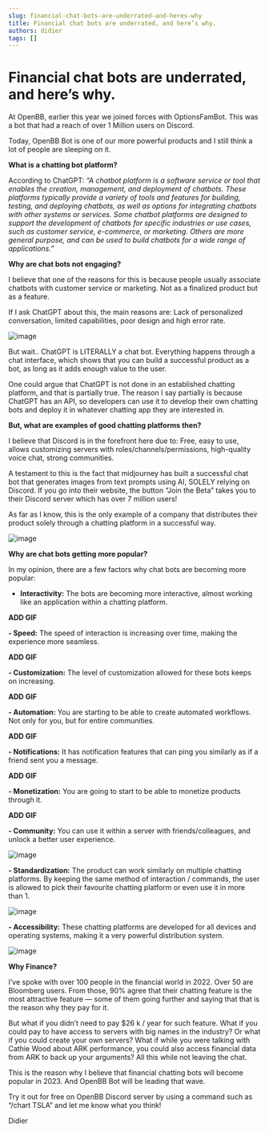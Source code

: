 ```yaml
---
slug: financial-chat-bots-are-underrated-and-heres-why
title: Financial chat bots are underrated, and here’s why.
authors: didier
tags: []
---
```


# Financial chat bots are underrated, and here’s why.

At OpenBB, earlier this year we joined forces with OptionsFamBot. This was a bot that had a reach of over 1 Million users on Discord.

Today, OpenBB Bot is one of our more powerful products and I still think a lot of people are sleeping on it.

**What is a chatting bot platform?**

According to ChatGPT: _“A chatbot platform is a software service or tool that enables the creation, management, and deployment of chatbots. These platforms typically provide a variety of tools and features for building, testing, and deploying chatbots, as well as options for integrating chatbots with other systems or services. Some chatbot platforms are designed to support the development of chatbots for specific industries or use cases, such as customer service, e-commerce, or marketing. Others are more general purpose, and can be used to build chatbots for a wide range of applications.”_

**Why are chat bots not engaging?**

I believe that one of the reasons for this is because people usually associate chatbots with customer service or marketing. Not as a finalized product but as a feature.

If I ask ChatGPT about this, the main reasons are: Lack of personalized conversation, limited capabilities, poor design and high error rate.

![image](https://github.com/Meg1211/my-website/assets/88618738/fb23b0b4-70db-42c4-91be-00acec6cb57e)

But wait.. ChatGPT is LITERALLY a chat bot. Everything happens through a chat interface, which shows that you can build a successful product as a bot, as long as it adds enough value to the user.

One could argue that ChatGPT is not done in an established chatting platform, and that is partially true. The reason I say partially is because ChatGPT has an API, so developers can use it to develop their own chatting bots and deploy it in whatever chatting app they are interested in.

**But, what are examples of good chatting platforms then?**

I believe that Discord is in the forefront here due to: Free, easy to use, allows customizing servers with roles/channels/permissions, high-quality voice chat, strong communities.

A testament to this is the fact that midjourney has built a successful chat bot that generates images from text prompts using AI, SOLELY relying on Discord. If you go into their website, the button “Join the Beta” takes you to their Discord server which has over 7 million users!

As far as I know, this is the only example of a company that distributes their product solely through a chatting platform in a successful way.

![image](https://github.com/Meg1211/my-website/assets/88618738/514207d5-12cb-4103-8437-5883c4fd1d8f)

**Why are chat bots getting more popular?**

In my opinion, there are a few factors why chat bots are becoming more popular:

- **Interactivity:** The bots are becoming more interactive, almost working like an application within a chatting platform.

**ADD GIF**

**- Speed:** The speed of interaction is increasing over time, making the experience more seamless.

**ADD GIF**

**- Customization:** The level of customization allowed for these bots keeps on increasing.

**ADD GIF**

**- Automation:** You are starting to be able to create automated workflows. Not only for you, but for entire communities.

**ADD GIF**

**- Notifications:** It has notification features that can ping you similarly as if a friend sent you a message.

**ADD GIF**

**- Monetization:** You are going to start to be able to monetize products through it.

**ADD GIF**

**- Community:** You can use it within a server with friends/colleagues, and unlock a better user experience.

![image](https://github.com/Meg1211/my-website/assets/88618738/a1352f75-9bfd-4a70-8129-d72bc4e720b5)

**- Standardization:** The product can work similarly on multiple chatting platforms. By keeping the same method of interaction / commands, the user is allowed to pick their favourite chatting platform or even use it in more than 1.

![image](https://github.com/Meg1211/my-website/assets/88618738/22b46946-1bc0-4eaf-bb7d-9381050a79d4)

**- Accessibility:** These chatting platforms are developed for all devices and operating systems, making it a very powerful distribution system.

![image](https://github.com/Meg1211/my-website/assets/88618738/dfdae68d-e30a-43b8-bd56-d9153dc09b3a)

**Why Finance?**

I’ve spoke with over 100 people in the financial world in 2022. Over 50 are Bloomberg users. From those, 90% agree that their chatting feature is the most attractive feature — some of them going further and saying that that is the reason why they pay for it.

But what if you didn’t need to pay $26 k / year for such feature. What if you could pay to have access to servers with big names in the industry? Or what if you could create your own servers? What if while you were talking with Cathie Wood about ARK performance, you could also access financial data from ARK to back up your arguments? All this while not leaving the chat.

This is the reason why I believe that financial chatting bots will become popular in 2023. And OpenBB Bot will be leading that wave.

Try it out for free on OpenBB Discord server by using a command such as “/chart TSLA” and let me know what you think!

Didier
